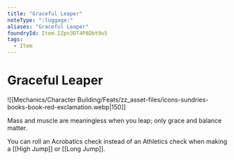 ```yaml
---
title: "Graceful Leaper"
noteType: ":luggage:"
aliases: "Graceful Leaper"
foundryId: Item.IZpn3DT4P8Dbt9o5
tags:
  - Item
---
```


# Graceful Leaper
![[Mechanics/Character Building/Feats/zz_asset-files/icons-sundries-books-book-red-exclamation.webp|150]]

Mass and muscle are meaningless when you leap; only grace and balance matter.

You can roll an Acrobatics check instead of an Athletics check when making a [[High Jump]] or [[Long Jump]].
